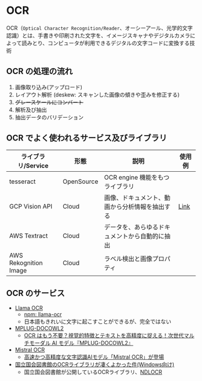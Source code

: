 # OCR

OCR（`Optical Character Recognition/Reader`、オーシーアール、光学的文字認識）とは、手書きや印刷された文字を、イメージスキャナやデジタルカメラによって読みとり、コンピュータが利用できるデジタルの文字コードに変換する技術

## OCR の処理の流れ

1. 画像取り込み(アップロード)
2. レイアウト解析 (deskew: スキャンした画像の傾きや歪みを修正する)
3. ~~グレースケールにコンバート~~
4. 解析及び抽出
5. 抽出データのバリデーション

## OCR でよく使われるサービス及びライブラリ

| ライブラリ/Service    | 形態       | 説明                                           | 使用例                                           |
| --------------------- | ---------- | ---------------------------------------------- | ------------------------------------------------ |
| tesseract             | OpenSource | OCR engine 機能をもつライブラリ                |                                                  |
| GCP Vision API        | Cloud      | 画像、ドキュメント、動画から分析情報を抽出する | [Link](https://note.com/newbees/n/n39f67f6daff0) |
| AWS Textract          | Cloud      | データを、あらゆるドキュメントから自動的に抽出 |                                                  |
| AWS Rekognition Image | Cloud      | ラベル検出と画像プロパティ                     |                                                  |

## OCR のサービス

- [Llama OCR](https://llamaocr.com/)
  - [npm: llama-ocr](https://github.com/Nutlope/llama-ocr)
  - 日本語もきれいに文字に起こすことができるが、完全ではない
- [MPLUG-DOCOWL2](https://github.com/X-PLUG/mPLUG-DocOwl)
  - [OCR はもう不要？視覚的特徴とテキストを高精度に捉える！次世代マルチモーダル AI モデル『MPLUG-DOCOWL2』](https://qiita.com/ryosuke_ohori/items/34581692852b8b406139)
- [Mistral OCR](https://mistral.ai/news/mistral-ocr)
  - [高速かつ高精度な文字認識AIモデル「Mistral OCR」が登場](https://gigazine.net/news/20250307-mistral-ocr/)
- [国立国会図書館のOCRライブラリが凄くよかった件(Windows向け)](https://qiita.com/yanosen_jp/items/9d3852c29c80dbb952f2)
  - 国立国会図書館が公開しているOCRライブラリ、[NDLOCR](https://lab.ndl.go.jp/news/2023/2023-07-12/)
